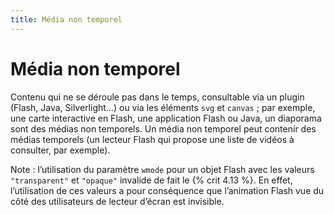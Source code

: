 ```yaml
---
title: Média non temporel
---
```


# Média non temporel


Contenu qui ne se déroule pas dans le temps, consultable via un plugin (Flash, Java, Silverlight…) ou via les éléments `svg` et `canvas` ; par exemple, une carte interactive en Flash, une application Flash ou Java, un diaporama sont des médias non temporels. Un média non temporel peut contenir des médias temporels (un lecteur Flash qui propose une liste de vidéos à consulter, par exemple).

Note : l’utilisation du paramètre `wmode` pour un objet Flash avec les valeurs `"transparent"` et `"opaque"` invalide de fait le {% crit 4.13 %}. En effet, l’utilisation de ces valeurs a pour conséquence que l’animation Flash vue du côté des utilisateurs de lecteur d’écran est invisible.
